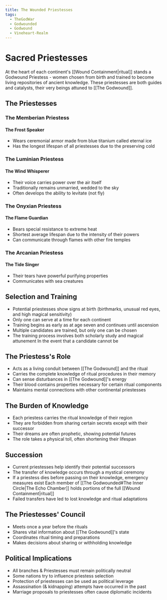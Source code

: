 ```yaml
---
title: The Wounded Priestesses
tags:
  - TheGodWar
  - Godwounded
  - Godwound
  - Vineheart-Realm
---
```


# Sacred Priestesses
At the heart of each continent's [[Wound Containment|ritual]] stands a Godwound Priestess - women chosen from birth and trained to become living repositories of ancient knowledge. These priestesses are both guides and catalysts, their very beings attuned to [[The Godwound]].

## The Priestesses
### The Memberian Priestess
#### The Frost Speaker
- Wears ceremonial armor made from blue titanium called eternal ice
- Has the longest lifespan of all priestesses due to the preserving cold

### The Luminian Priestess
#### The Wind Whisperer
- Their voice carries power over the air itself
- Traditionally remains unmarried, wedded to the sky
- Often develops the ability to levitate (not fly)

### The Onyxian Priestess
#### The Flame Guardian
- Bears special resistance to extreme heat
- Shortest average lifespan due to the intensity of their powers
- Can communicate through flames with other fire temples

### The Arcanian Priestess
#### The Tide Singer
- Their tears have powerful purifying properties
- Communicates with sea creatures


## Selection and Training
- Potential priestesses show signs at birth (birthmarks, unusual red eyes, and high magical sensitivity)
- Only one can serve at a time for each continent
- Training begins as early as at age seven and continues until ascension
- Multiple candidates are trained, but only one can be chosen
- The training process involves both scholarly study and magical attunement
In the event that a candidate cannot be 


## The Priestess's Role
- Acts as a living conduit between [[The Godwound]] and the ritual
- Carries the complete knowledge of ritual procedures in their memory
- Can sense disturbances in [[The Godwound]]'s energy
- Their blood contains properties necessary for certain ritual components
- Maintains mental connections with other continental priestesses


## The Burden of Knowledge
- Each priestess carries the ritual knowledge of their region
- They are forbidden from sharing certain secrets except with their successor
- Their dreams are often prophetic, showing potential futures
- The role takes a physical toll, often shortening their lifespan


## Succession
- Current priestesses help identify their potential successors
- The transfer of knowledge occurs through a mystical ceremony
- If a priestess dies before passing on their knowledge, emergency measures exist
	Each member of [[The Godwounded#The Inner Circle|The Echo Chamber]] holds portions of the full [[Wound Containment|ritual]] 
- Failed transfers have led to lost knowledge and ritual adaptations


## The Priestesses' Council
- Meets once a year before the rituals
- Shares vital information about [[The Godwound]]'s state
- Coordinates ritual timing and preparations
- Makes decisions about sharing or withholding knowledge


## Political Implications
- All branches & Priestesses must remain politically neutral
- Some nations try to influence priestess selection
- Protection of priestesses can be used as political leverage
- Assassination (& kidnapping) attempts have occurred in the past
- Marriage proposals to priestesses often cause diplomatic incidents